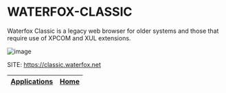 # WATERFOX-CLASSIC

 Waterfox Classic is a legacy web browser for older systems and those  that require use of XPCOM and XUL extensions.
 
 ![image](https://classic.waterfox.net/img/browser.svg)

 SITE: https://classic.waterfox.net

 | [Applications](https://portable-linux-apps.github.io/apps.html) | [Home](https://portable-linux-apps.github.io)
 | --- | --- |
